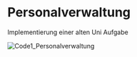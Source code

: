 # Personalverwaltung

Implementierung einer alten Uni Aufgabe

![Code1_Personalverwaltung](https://user-images.githubusercontent.com/123130210/216722594-8fba17ef-97cd-4d25-a037-3df7214dd3f0.png)
